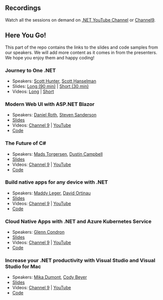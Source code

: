 

## Recordings
Watch all the sessions on demand on [.NET YouTube Channel]() or [Channel9]().

## Here You Go!

This part of the repo contains the links to the slides and code samples from our speakers. We will add more content as it comes in from the presenters. We hope you enjoy them and happy coding!

### Journey to One .NET

   - Speakers: [Scott Hunter](https://twitter.com/coolcsh), [Scott Hanselman](https://twitter.com/shanselman)
   - Slides: [Long (90 min)](dotNET%20Build%202020.pptx) | [Short (30 min)](.NET%20Build%202020%20\(Short\).pptx)
   - Videos: [Long](https://aka.ms/dotnetjourney) | [Short]()   

### Modern Web UI with ASP.NET Blazor

   - Speakers: [Daniel Roth](https://twitter.com/danroth27), [Steven Sanderson](https://twitter.com/stevensanderson)
   - [Slides](Roth_INT169.pptx)
   - Videos: [Channel 9]() | [YouTube]()
   - [Code](https://aka.ms/blazor-carchecker)
   
### The Future of C#

   - Speakers: [Mads Torgersen](https://twitter.com/MadsTorgersen), [Dustin Campbell](https://twitter.com/dcampbell)
   - [Slides]()
   - Videos: [Channel 9]() | [YouTube]()
   - [Code]()
   
### Build native apps for any device with .NET

   - Speakers: [Maddy Leger](https://twitter.com/maddyleger1), [David Ortinau](https://twitter.com/davidortinau)
   - [Slides](2020_05_19_Xamarin_Build.pptx)
   - Videos: [Channel 9]() | [YouTube]()
   - [Code](https://github.com/xamarin/app-xamarintv)
   
   
### Cloud Native Apps with .NET and Azure Kubernetes Service

   - Speakers: [Glenn Condron](https://twitter.com/condrong)
   - [Slides]()
   - Videos: [Channel 9]() | [YouTube]()
   - [Code]() 
   
### Increase your .NET productivity with Visual Studio and Visual Studio for Mac

   - Speakers: [Mika Dumont](https://twitter.com/mika_dumont), [Cody Beyer](https://twitter.com/cl_beyer)
   - [Slides](Build-VS-Productivity.pptx)
   - Videos: [Channel 9](https://channel9.msdn.com/Events/Build/2020/BOD112) | [YouTube]()
   - [Code](https://aka.ms/blazormemorygame)
   
